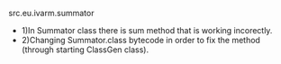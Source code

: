 src.eu.ivarm.summator

* 1)In Summator class there is sum method that is working incorectly.
* 2)Changing Summator.class bytecode in order to fix the method (through starting ClassGen class).